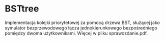 # BSTtree
Implementacja kolejki priorytetowej za pomocą drzewa BST, służącej jako symulator bezprzewodowego łącza jednokierunkowego bezpośredniego pomiędzy dwoma użytkownikami. Więcej w pliku sprawozdanie.pdf.
